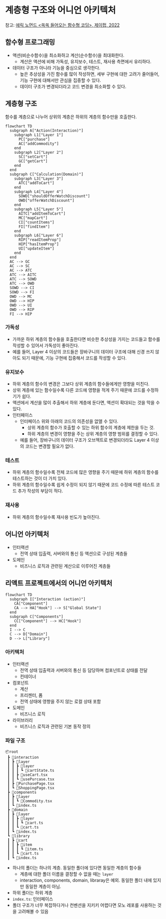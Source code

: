 # 계층형 구조와 어니언 아키텍처

참고: [에릭 노먼드 <쏙쏙 들어오는 함수형 코딩>, 제이펍, 2022](http://www.yes24.com/Product/Goods/108748841)

## 함수형 프로그래밍

- 액션(비순수함수)을 최소화하고 계산(순수함수)을 최대화한다.
  - 계산은 액션에 비해 가독성, 유지보수, 테스트, 재사용 측면에서 유리하다.
- 데이터 구조가 아니라 기능을 중심으로 생각한다.
  - 높은 추상성을 가진 함수를 많이 작성하면, 세부 구현에 대한 고려가 줄어들어, 기능 구현에 대해서만 관심을 집중할 수 있다.
  - 데이터 구조가 변경되더라고 코드 변경을 최소화할 수 있다.

## 계층형 구조

함수를 계층으로 나누어 상위의 계층은 하위의 계층의 함수만을 호출한다.

```mermaid
flowchart TD
  subgraph A["Action(Interaction)"]
    subgraph L1["Layer 1"]
      PC["purchase"]
      AC["addCommodity"]
    end
    subgraph L2["Layer 2"]
      SC["setCart"]
      GC["getCart"]
    end
  end
  subgraph C["Calculation(Domain)"]
    subgraph L3["Layer 3"]
      ATC["addToCart"]
    end
    subgraph L4["Layer 4"]
      SOWD["shouldOfferWatchDiscount"]
      OWD["offerWatchDiscount"]
    end
    subgraph L5["Layer 5"]
      AITC["addItemToCart"]
      MC["mapCart"]
      CI["countItems"]
      FI["findItem"]
    end
    subgraph L6["Layer 6"]
      RIP["readItemProp"]
      HIP["hasItemProp"]
      UI["updateItem"]
    end
  end
  AC --> GC
  AC --> SC
  AC --> ATC
  ATC --> AITC
  ATC --> SOWD
  ATC --> OWD
  SOWD --> CI
  SOWD --> FI
  OWD --> MC
  OWD --> HIP
  OWD --> UI
  OWD --> RIP
  FI --> HIP

```

### 가독성

- 가까운 하위 계층의 함수들을 호출한다면 비슷한 추상성을 가지는 코드들고 함수를 작성할 수 있어서 가독성이 좋아진다.
- 예를 들어, Layer 4 이상의 코드들은 장바구니의 데이터 구조에 대해 신경 쓰지 않아도 되기 때문에, 기능 구현에 집중해서 코드를 작성할 수 있다.

### 유지보수

- 하위 계층의 함수의 변경은 그보다 상위 계층의 함수들에게만 영향을 미친다.
- 상위 계층에 있는 함수일수록 다른 코드에 영향을 적게 주기 때문에 코드를 수정하기가 쉽다.
- 액션에서 계산을 많이 추출해서 하위 계층에 둔다면, 액션이 확대되는 것을 막을 수 있다.
- 인터페이스
  - 인터페이스 위와 아래의 코드의 의존성을 없앨 수 있다.
    - 상위 계층의 함수가 호출할 수 있는 하위 함수의 계층에 제한을 두는 것.
    - 하위 계층의 변경이 영향을 주는 상위 계층의 영향 범위를 결정할 수 있다.
  - 예를 들어, 장바구니의 데이터 구조가 오브젝트로 변경되더라도 Layer 4 이상의 코드는 변경할 필요가 없다.

### 테스트

- 하위 계층의 함수일수록 전체 코드에 많은 영향을 주기 때문에 하위 계층의 함수를 테스트하는 것이 더 가치 있다.
- 하위 계층의 함수일수록 쉽게 수정이 되지 않기 때문에 코드 수정에 따른 테스트 코드 추가 작성의 부담이 적다.

### 재사용

- 하위 계층의 함수일수록 재사용 빈도가 높아진다.

## 어니언 아키텍처

- 인터랙션
  - 전역 상태 입출력, 서버와의 통신 등 액션으로 구성된 계층들
- 도메인
  - 비즈니스 로직과 관련된 계산으로 이루어진 계층들

## 리액트 프로젝트에서의 어니언 아키텍처

```mermaid
flowchart TD
  subgraph I["Interaction (action)"]
    CA["Component"]
    CA --> HA["Hook"] --> S["Global State"]
  end
  subgraph C["Components"]
    CC["Component"] --> HC["Hook"]
  end
  I --> C
  C --> D["Domain"]
  D --> L["Library"]

```

### 아키텍처

- 인터랙션
  - 전역 상태 입출력과 서버와의 통신 등 담당하며 컴포넌트로 상태를 전달
  - 컨테이너
- 컴포넌트
  - 계산
  - 프리젠터, 폼
  - 전역 상태에 영향을 주지 않는 로컬 상태 포함
- 도메인
  - 비즈니스 로직
- 라이브러리
  - 비즈니스 로직과 관련된 기본 동작 정의

### 파일 구조

```
📦root
 ┣ 📂interaction
 ┃ ┣ 📂layer
 ┃ ┃ ┣ 📂layer
 ┃ ┃ ┃ ┗ 📜cartState.ts
 ┃ ┃ ┣ 📜useCart.tsx
 ┃ ┃ ┗ 📜usePurcase.tsx
 ┃ ┣ 📜PurchasePage.tsx
 ┃ ┗ 📜ShoppingPage.tsx
 ┣ 📂components
 ┃ ┣ 📂layer
 ┃ ┃ ┗ 📜Commodity.tsx
 ┃ ┗ 📜index.ts
 ┣ 📂domain
 ┃ ┣ 📂layer
 ┃ ┃ ┣ 📂layer
 ┃ ┃ ┃ ┗ 📜cart.ts
 ┃ ┃ ┗ 📜cart.ts
 ┃ ┗ 📜index.ts
 ┗ 📂library
 ┃ ┣ 📂cart
 ┃ ┃ ┣ 📂item
 ┃ ┃ ┃ ┗ 📜item.ts
 ┃ ┃ ┗ 📜cart.ts
 ┃ ┗ 📜index.ts
```

- 하나의 폴더는 하나의 계층. 동일한 폴더에 있다면 동일한 계층의 함수들
  - 계층에 대한 폴더 이름을 결정할 수 없을 때는 `layer`
  - interaction, components, domain, libraray은 예외. 동일한 폴더 내에 있지만 동일한 계층이 아님.
- 하위 폴더는 하위 계층
- `index.ts`: 인터페이스
- 폴더 구조가 너무 복잡하다거나 컨벤션을 지키키 어렵다면 모노 레포를 사용하는 것을 고려해볼 수 있음

